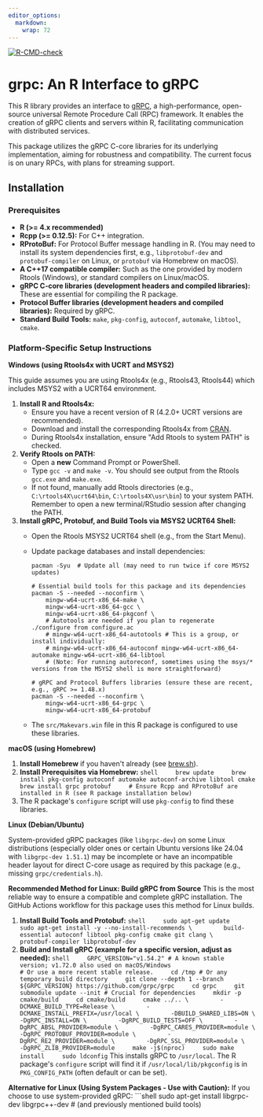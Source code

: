 ```yaml
---
editor_options: 
  markdown: 
    wrap: 72
---
```


<!-- badges: start -->

[![R-CMD-check](https://github.com/GreenGrassBlueOcean/grpc/actions/workflows/R-CMD-check.yaml/badge.svg)](https://github.com/GreenGrassBlueOcean/grpc/actions/workflows/R-CMD-check.yaml)

<!-- badges: end -->

# grpc: An R Interface to gRPC

This R library provides an interface to [gRPC](https://grpc.io/), a
high-performance, open-source universal Remote Procedure Call (RPC)
framework. It enables the creation of gRPC clients and servers within R,
facilitating communication with distributed services.

This package utilizes the gRPC C-core libraries for its underlying
implementation, aiming for robustness and compatibility. The current
focus is on unary RPCs, with plans for streaming support.

## Installation

### Prerequisites

-   **R (\>= 4.x recommended)**
-   **Rcpp (\>= 0.12.5):** For C++ integration.
-   **RProtoBuf:** For Protocol Buffer message handling in R. (You may
    need to install its system dependencies first, e.g.,
    `libprotobuf-dev` and `protobuf-compiler` on Linux, or `protobuf`
    via Homebrew on macOS).
-   **A C++17 compatible compiler:** Such as the one provided by modern
    Rtools (Windows), or standard compilers on Linux/macOS.
-   **gRPC C-core libraries (development headers and compiled
    libraries):** These are essential for compiling the R package.
-   **Protocol Buffer libraries (development headers and compiled
    libraries):** Required by gRPC.
-   **Standard Build Tools:** `make`, `pkg-config`, `autoconf`,
    `automake`, `libtool`, `cmake`.

### Platform-Specific Setup Instructions

**Windows (using Rtools4x with UCRT and MSYS2)**

This guide assumes you are using Rtools4x (e.g., Rtools43, Rtools44)
which includes MSYS2 with a UCRT64 environment.

1.  **Install R and Rtools4x:**
    -   Ensure you have a recent version of R (4.2.0+ UCRT versions are
        recommended).
    -   Download and install the corresponding Rtools4x from
        [CRAN](https://cran.r-project.org/bin/windows/Rtools/).
    -   During Rtools4x installation, ensure "Add Rtools to system PATH"
        is checked.
2.  **Verify Rtools on PATH:**
    -   Open a **new** Command Prompt or PowerShell.
    -   Type `gcc -v` and `make -v`. You should see output from the
        Rtools `gcc.exe` and `make.exe`.
    -   If not found, manually add Rtools directories (e.g.,
        `C:\rtools4X\ucrt64\bin`, `C:\rtools4X\usr\bin`) to your system
        PATH. Remember to open a new terminal/RStudio session after
        changing the PATH.
3.  **Install gRPC, Protobuf, and Build Tools via MSYS2 UCRT64 Shell:**
    -   Open the Rtools MSYS2 UCRT64 shell (e.g., from the Start Menu).

    -   Update package databases and install dependencies:

        ``` shell
        pacman -Syu  # Update all (may need to run twice if core MSYS2 updates)

        # Essential build tools for this package and its dependencies
        pacman -S --needed --noconfirm \
            mingw-w64-ucrt-x86_64-make \
            mingw-w64-ucrt-x86_64-gcc \
            mingw-w64-ucrt-x86_64-pkgconf \
            # Autotools are needed if you plan to regenerate ./configure from configure.ac
            # mingw-w64-ucrt-x86_64-autotools # This is a group, or install individually:
            # mingw-w64-ucrt-x86_64-autoconf mingw-w64-ucrt-x86_64-automake mingw-w64-ucrt-x86_64-libtool
            # (Note: For running autoreconf, sometimes using the msys/* versions from the MSYS2 shell is more straightforward)

        # gRPC and Protocol Buffers libraries (ensure these are recent, e.g., gRPC >= 1.48.x)
        pacman -S --needed --noconfirm \
            mingw-w64-ucrt-x86_64-grpc \
            mingw-w64-ucrt-x86_64-protobuf
        ```

    -   The `src/Makevars.win` file in this R package is configured to
        use these libraries.

**macOS (using Homebrew)**

1.  **Install Homebrew** if you haven't already (see
    [brew.sh](https://brew.sh/)).
2.  **Install Prerequisites via Homebrew:**
    `shell     brew update     brew install pkg-config autoconf automake autoconf-archive libtool cmake     brew install grpc protobuf     # Ensure Rcpp and RProtoBuf are installed in R (see R package installation below)`
3.  The R package's `configure` script will use `pkg-config` to find
    these libraries.

**Linux (Debian/Ubuntu)**

System-provided gRPC packages (like `libgrpc-dev`) on some Linux
distributions (especially older ones or certain Ubuntu versions like
24.04 with `libgrpc-dev 1.51.1`) may be incomplete or have an
incompatible header layout for direct C-core usage as required by this
package (e.g., missing `grpc/credentials.h`).

**Recommended Method for Linux: Build gRPC from Source** This is the
most reliable way to ensure a compatible and complete gRPC installation.
The GitHub Actions workflow for this package uses this method for Linux
builds.

1.  **Install Build Tools and Protobuf:**
    `shell     sudo apt-get update     sudo apt-get install -y --no-install-recommends \         build-essential autoconf libtool pkg-config cmake git clang \         protobuf-compiler libprotobuf-dev`
2.  **Build and Install gRPC (example for a specific version, adjust as
    needed):**
    `shell     GRPC_VERSION="v1.54.2" # A known stable version; v1.72.0 also used on macOS/Windows                            # Or use a more recent stable release.     cd /tmp # Or any temporary build directory     git clone --depth 1 --branch ${GRPC_VERSION} https://github.com/grpc/grpc     cd grpc     git submodule update --init # Crucial for dependencies     mkdir -p cmake/build     cd cmake/build     cmake ../.. \         -DCMAKE_BUILD_TYPE=Release \         -DCMAKE_INSTALL_PREFIX=/usr/local \         -DBUILD_SHARED_LIBS=ON \         -DgRPC_INSTALL=ON \         -DgRPC_BUILD_TESTS=OFF \         -DgRPC_ABSL_PROVIDER=module \         -DgRPC_CARES_PROVIDER=module \         -DgRPC_PROTOBUF_PROVIDER=module \         -DgRPC_RE2_PROVIDER=module \         -DgRPC_SSL_PROVIDER=module \         -DgRPC_ZLIB_PROVIDER=module     make -j$(nproc)     sudo make install     sudo ldconfig`
    This installs gRPC to `/usr/local`. The R package's `configure`
    script will find it if `/usr/local/lib/pkgconfig` is in
    `PKG_CONFIG_PATH` (often default or can be set).

**Alternative for Linux (Using System Packages - Use with Caution):** If
you choose to use system-provided gRPC: \`\`\`shell sudo apt-get install
libgrpc-dev libgrpc++-dev \# (and previously mentioned build tools)
